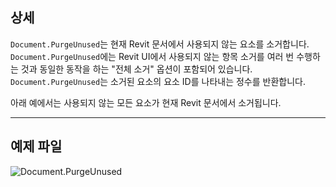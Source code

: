 ## 상세
`Document.PurgeUnused`는 현재 Revit 문서에서 사용되지 않는 요소를 소거합니다. `Document.PurgeUnused`에는 Revit UI에서 사용되지 않는 항목 소거를 여러 번 수행하는 것과 동일한 동작을 하는 "전체 소거" 옵션이 포함되어 있습니다. `Document.PurgeUnused`는 소거된 요소의 요소 ID를 나타내는 정수를 반환합니다.

아래 예에서는 사용되지 않는 모든 요소가 현재 Revit 문서에서 소거됩니다.
___
## 예제 파일

![Document.PurgeUnused](./Revit.Application.Document.PurgeUnused_img.jpg)
